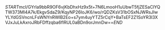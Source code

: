 $START$mcI/GYrIa9bbR9OF6vjKbDhxHz9x5t+7N6LmooH1uUbwT5fjZESaClYQTW373Ml4A7k/EkgvSdaZ9/KqyNP26IoJK6/wo/rQDZKsV31bOSxNJWRsJlwYLYdGSVncnLFsWNYnRWlB2Eo+s7ym4uyYTZ5rCqY+BaTsEF2Z1SoYR3l3XVJxJuLkAxroJRbFDffzqba6flRUL0aBDn9orJmnDw==$END$